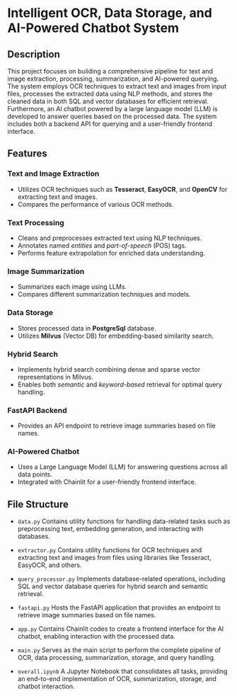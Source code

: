 # Intelligent OCR, Data Storage, and AI-Powered Chatbot System

## Description
This project focuses on building a comprehensive pipeline for text and image extraction, processing, summarization, and AI-powered querying. The system employs OCR techniques to extract text and images from input files, processes the extracted data using NLP methods, and stores the cleaned data in both SQL and vector databases for efficient retrieval. Furthermore, an AI chatbot powered by a large language model (LLM) is developed to answer queries based on the processed data. The system includes both a backend API for querying and a user-friendly frontend interface.

## Features

### Text and Image Extraction
- Utilizes OCR techniques such as **Tesseract**, **EasyOCR**, and **OpenCV** for extracting text and images.
- Compares the performance of various OCR methods.

### Text Processing
- Cleans and preprocesses extracted text using NLP techniques.
- Annotates named *entities* and *part-of-speech* (POS) tags.
- Performs feature extrapolation for enriched data understanding.

### Image Summarization
- Summarizes each image using LLMs.
- Compares different summarization techniques and models.

### Data Storage
- Stores processed data in **PostgreSql** database.
- Utilizes **Milvus** (Vector DB) for embedding-based similarity search.

### Hybrid Search
- Implements hybrid search combining dense and sparse vector representations in Milvus.
- Enables both *semantic* and *keyword-based* retrieval for optimal query handling.

### FastAPI Backend
- Provides an API endpoint to retrieve image summaries based on file names.

### AI-Powered Chatbot
- Uses a Large Language Model (LLM) for answering questions across all data points.
- Integrated with Chainlit for a user-friendly frontend interface.

## File Structure
- `data.py`
Contains utility functions for handling data-related tasks such as preprocessing text, embedding generation, and interacting with databases.

- `extractor.py`
Contains utility functions for OCR techniques and extracting text and images from files using libraries like Tesseract, EasyOCR, and others.

- `query_processor.py`
Implements database-related operations, including SQL and vector database queries for hybrid search and semantic retrieval.

- `fastapi.py`
Hosts the FastAPI application that provides an endpoint to retrieve image summaries based on file names.

- `app.py`
Contains Chainlit codes to create a frontend interface for the AI chatbot, enabling interaction with the processed data.

- `main.py`
Serves as the main script to perform the complete pipeline of OCR, data processing, summarization, storage, and query handling.

- `overall.ipynb`
A Jupyter Notebook that consolidates all tasks, providing an end-to-end implementation of OCR, summarization, storage, and chatbot interaction.